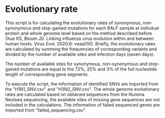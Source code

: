 # Evolutionary rate

This script is for calculating the evolutionary rates of synonymous, non-synonymous and stop-gained mutations for each BALF sample at indivdual protein and whole genome level based on the method described before (Xue KS, Bloom JD. Linking influenza virus evolution within and between human hosts. Virus Evol. 2020;6: veaa010). Briefly, the evolutionary rates are calculated by summing the frequencies of corresponding variants and divided by the number of available sites and infection days (seven days).

The number of available sites for synonymous, non-synonymous and stop-gained mutations are equal to the 72%, 25% and 3% of the full nucleotide length of corresponding gene segments.

To execute the script, the information of identified SNVs are imported from the "H1N1_SNV.csv" and "H3N2_SNV.csv". The whole genome evolutionary rates are calculated based on obtained sequences from the Illumina Nextseq sequencing, the available sites of missing gene sequences are not included in the calculations. The information of failed sequenced genes are imported from "failed_sequencing.csv". 

